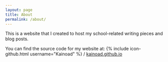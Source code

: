 ```yaml
---
layout: page
title: About
permalink: /about/
---
```


This is a website that I created to host my school-related writing pieces and blog posts.

You can find the source code for my website at:
{% include icon-github.html username="Kainoad" %} /
[kainoad.github.io](https://github.com/Kainoad/kainoad.github.io)
